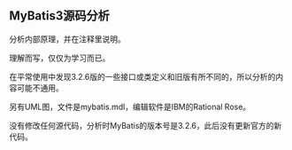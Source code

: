 ## MyBatis3源码分析

分析内部原理，并在注释里说明。

理解而写，仅仅为学习而已。

在平常使用中发现3.2.6版的一些接口或类定义和旧版有所不同的，所以分析的内容可能不通用。

另有UML图，文件是mybatis.mdl，编辑软件是IBM的Rational Rose。

没有修改任何源代码，分析时MyBatis的版本号是3.2.6，此后没有更新官方的新代码。
